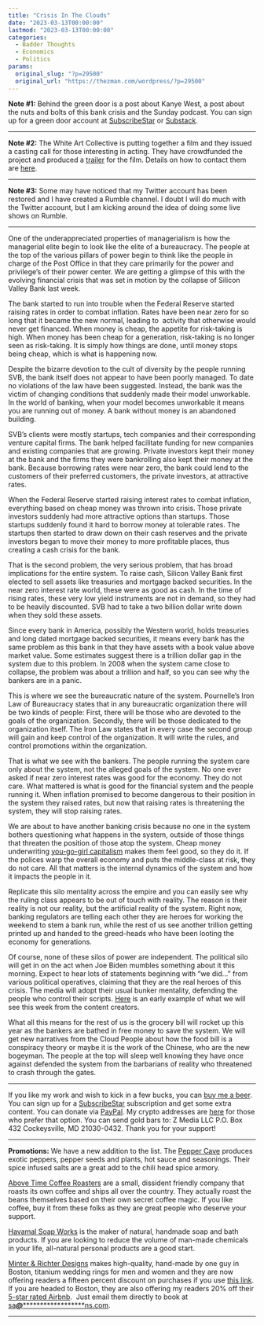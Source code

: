 ```yaml
---
title: "Crisis In The Clouds"
date: "2023-03-13T00:00:00"
lastmod: "2023-03-13T00:00:00"
categories:
  - Badder Thoughts
  - Economics
  - Politics
params:
  original_slug: "?p=29500"
  original_url: "https://thezman.com/wordpress/?p=29500"
---
```


**Note \#1:** Behind the green door is a post about Kanye West, a post
about the nuts and bolts of this bank crisis and the Sunday podcast. You
can sign up for a green door account at
<a href="https://www.subscribestar.com/the-z-blog" rel="noopener"
target="_blank">SubscribeStar</a> or
<a href="https://thedissident.substack.com/" rel="noopener"
target="_blank">Substack</a>.

------------------------------------------------------------------------

**Note \#2:** The White Art Collective is putting together a film and
they issued a casting call for those interesting in acting. They have
crowdfunded the project and produced a
<a href="https://wacmedia.store/2022/10/31/black-specter/"
rel="noopener" target="_blank">trailer</a> for the film. Details on how
to contact them are
<a href="https://wacmedia.store/black-specter-casting-call/"
rel="noopener" target="_blank">here</a>.

------------------------------------------------------------------------

**Note \#3:** Some may have noticed that my Twitter account has been
restored and I have created a Rumble channel. I doubt I will do much
with the Twitter account, but I am kicking around the idea of doing some
live shows on Rumble.

------------------------------------------------------------------------

One of the underappreciated properties of managerialism is how the
managerial elite begin to look like the elite of a bureaucracy. The
people at the top of the various pillars of power begin to think like
the people in charge of the Post Office in that they care primarily for
the power and privilege’s of their power center. We are getting a
glimpse of this with the evolving financial crisis that was set in
motion by the collapse of Silicon Valley Bank last week.

The bank started to run into trouble when the Federal Reserve started
raising rates in order to combat inflation. Rates have been near zero
for so long that it became the new normal, leading to  activity that
otherwise would never get financed. When money is cheap, the appetite
for risk-taking is high. When money has been cheap for a generation,
risk-taking is no longer seen as risk-taking. It is simply how things
are done, until money stops being cheap, which is what is happening now.

Despite the bizarre devotion to the cult of diversity by the people
running SVB, the bank itself does not appear to have been poorly
managed. To date no violations of the law have been suggested. Instead,
the bank was the victim of changing conditions that suddenly made their
model unworkable. In the world of banking, when your model becomes
unworkable it means you are running out of money. A bank without money
is an abandoned building.

SVB’s clients were mostly startups, tech companies and their
corresponding venture capital firms. The bank helped facilitate funding
for new companies and existing companies that are growing. Private
investors kept their money at the bank and the firms they were
bankrolling also kept their money at the bank. Because borrowing rates
were near zero, the bank could lend to the customers of their preferred
customers, the private investors, at attractive rates.

When the Federal Reserve started raising interest rates to combat
inflation, everything based on cheap money was thrown into crisis. Those
private investors suddenly had more attractive options than startups.
Those startups suddenly found it hard to borrow money at tolerable
rates. The startups then started to draw down on their cash reserves and
the private investors began to move their money to more profitable
places, thus creating a cash crisis for the bank.

That is the second problem, the very serious problem, that has broad
implications for the entire system. To raise cash, Silicon Valley Bank
first elected to sell assets like treasuries and mortgage backed
securities. In the near zero interest rate world, these were as good as
cash. In the time of rising rates, these very low yield instruments are
not in demand, so they had to be heavily discounted. SVB had to take a
two billion dollar write down when they sold these assets.

Since every bank in America, possibly the Western world, holds
treasuries and long dated mortgage backed securities, it means every
bank has the same problem as this bank in that they have assets with a
book value above market value. Some estimates suggest there is a
trillion dollar gap in the system due to this problem. In 2008 when the
system came close to collapse, the problem was about a trillion and
half, so you can see why the bankers are in a panic.

This is where we see the bureaucratic nature of the system. Pournelle’s
Iron Law of Bureaucracy states that in any bureaucratic organization
there will be two kinds of people: First, there will be those who are
devoted to the goals of the organization. Secondly, there will be those
dedicated to the organization itself. The Iron Law states that in every
case the second group will gain and keep control of the organization. It
will write the rules, and control promotions within the organization.

That is what we see with the bankers. The people running the system care
only about the system, not the alleged goals of the system. No one ever
asked if near zero interest rates was good for the economy. They do not
care. What mattered is what is good for the financial system and the
people running it. When inflation promised to become dangerous to their
position in the system they raised rates, but now that raising rates is
threatening the system, they will stop raising rates.

We are about to have another banking crisis because no one in the system
bothers questioning what happens in the system, outside of those things
that threaten the position of those atop the system. Cheap money
underwriting <a href="https://archive.is/nWvIN" rel="noopener"
target="_blank">you-go-girl capitalism</a> makes them feel good, so they
do it. If the polices warp the overall economy and puts the middle-class
at risk, they do not care. All that matters is the internal dynamics of
the system and how it impacts the people in it.

Replicate this silo mentality across the empire and you can easily see
why the ruling class appears to be out of touch with reality. The reason
is their reality is not our reality, but the artificial reality of the
system. Right now, banking regulators are telling each other they are
heroes for working the weekend to stem a bank run, while the rest of us
see another trillion getting printed up and handed to the greed-heads
who have been looting the economy for generations.

Of course, none of these silos of power are independent. The political
silo will get in on the act when Joe Biden mumbles something about it
this morning. Expect to hear lots of statements beginning with “we did…”
from various political operatives, claiming that they are the real
heroes of this crisis. The media will adopt their usual bunker
mentality, defending the people who control their scripts. <a
href="https://www.msn.com/en-us/money/companies/bank-failures-under-donald-trump-compared-to-joe-biden/ar-AA18yvwc"
rel="noopener" target="_blank">Here</a> is an early example of what we
will see this week from the content creators.

What all this means for the rest of us is the grocery bill will rocket
up this year as the bankers are bathed in free money to save the system.
We will get new narratives from the Cloud People about how the food bill
is a conspiracy theory or maybe it is the work of the Chinese, who are
the new bogeyman. The people at the top will sleep well knowing they
have once against defended the system from the barbarians of reality who
threatened to crash through the gates.

------------------------------------------------------------------------

If you like my work and wish to kick in a few bucks, you can
<a href="https://www.buymeacoffee.com/mujolulu" rel="noopener"
target="_blank">buy me a beer</a>. You can sign up for a
<a href="https://www.subscribestar.com/the-z-blog" rel="noopener"
target="_blank">SubscribeStar</a> subscription and get some extra
content. You can donate via <a
href="https://www.paypal.com/donate/?cmd=_s-xclick&amp;hosted_button_id=UDAS2Q8JYA6CN&amp;source=url"
rel="noopener" target="_blank">PayPal</a>. My crypto addresses are
<a href="https://thezman.com/wordpress/?page_id=22713" rel="noopener"
target="_blank">here</a> for those who prefer that option. You can send
gold bars to: Z Media LLC P.O. Box 432 Cockeysville, MD 21030-0432.
Thank you for your support!

------------------------------------------------------------------------

**Promotions:** We have a new addition to the list. The
<a href="https://peppercave.com/shop/ols/products" rel="noopener"
target="_blank">Pepper Cave</a> produces exotic peppers, pepper seeds
and plants, hot sauce and seasonings. Their spice infused salts are a
great add to the chili head spice armory.

<a href="https://abovetimecoffee.com/" rel="noopener"
target="_blank">Above Time Coffee Roasters</a> are a small, dissident
friendly company that roasts its own coffee and ships all over the
country. They actually roast the beans themselves based on their own
secret coffee magic. If you like coffee, buy it from these folks as they
are great people who deserve your support.

<a href="https://havamalsoapworks.com/" rel="noopener"
target="_blank">Havamal Soap Works</a> is the maker of natural, handmade
soap and bath products. If you are looking to reduce the volume of
man-made chemicals in your life, all-natural personal products are a
good start.

<a href="https://www.minterandrichterdesigns.com/"
rel="noreferrer nofollow noopener" target="_blank">Minter &amp; Richter
Designs</a> makes high-quality, hand-made by one guy in Boston, titanium
wedding rings for men and women and they are now offering readers a
fifteen percent discount on purchases if you use
<a href="https://www.minterandrichterdesigns.com/discount/ZMAN"
rel="noreferrer nofollow noopener" target="_blank">this link</a>.
<span class="highlight"><span class="colour"><span class="font"><span class="size">If
you are headed to Boston, they are also offering my readers 20% off
their <a
href="https://www.airbnb.com/users/7988017/listings?user_id=7988017&amp;s=3"
rel="noopener noreferrer" target="_blank">5-star rated Airbnb</a>.  Just
email them directly to book at
<a href="mailto:sa***@*********************ns.com"
data-original-string="aNA8TqYxzACzCnjN7c/hCg==cb72cnxKufYaNf0LZ0PgvveToW6wJLa3Et6SEUKb7pmAD1Vp7gB7kXf89wx3TYzgqJp"><span
class="apbct-email-encoder"
data-original-string="qK1sw7N4LsKCfya0604ewg==cb7qwphOBWHqoJwywBgRFjZoWa+nDkAI17LpHX0dQiT9kWPIGvtlKIYx3PYb8sNv+4U"
title="This contact has been encoded by Anti-Spam by CleanTalk. Click to decode. To finish the decoding make sure that JavaScript is enabled in your browser.">sa<span
class="apbct-blur">***</span>@<span
class="apbct-blur">*********************</span>ns.com</span></a>.</span></span></span></span>

------------------------------------------------------------------------
